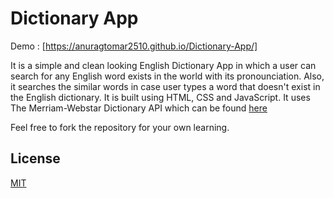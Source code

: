 
# Dictionary App

Demo : [https://anuragtomar2510.github.io/Dictionary-App/]

It is a simple and clean looking English Dictionary App in which a user can search for any English word exists in the world with its pronounciation. Also, it searches the similar words in case user types a word that doesn't exist in the English dictionary.
It is built using HTML, CSS and JavaScript. It uses The Merriam-Webstar Dictionary API which can be found [here](https://www.dictionaryapi.com/products/api-learners-dictionary)

Feel free to fork the repository for your own learning.



## License

[MIT](https://choosealicense.com/licenses/mit/)

  
